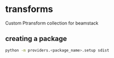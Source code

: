 # transforms
Custom Ptransform collection for beamstack


## creating a package
```sh
python -m providers.<package_name>.setup sdist
```